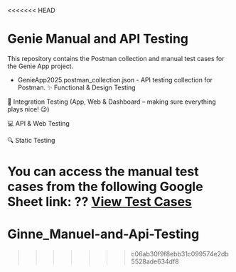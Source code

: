 <<<<<<< HEAD
# Genie Manual and API Testing 
 
This repository contains the Postman collection and manual test cases for the Genie App project.  
 
- GenieApp2025.postman_collection.json - API testing collection for Postman. 
✨ Functional & Design Testing

🔗 Integration Testing (App, Web & Dashboard – making sure everything plays nice! 😉)

💻 API & Web Testing

🔍 Static Testing

You can access the manual test cases from the following Google Sheet link: 
?? [View Test Cases](https://docs.google.com/spreadsheets/d/1FIpFZkie_XRrcx5Fdd3U1xjKj97FNwvBDBblFmrARAs/edit?gid=0#gid=0) 
=======
# Ginne_Manuel-and-Api-Testing
>>>>>>> c06ab30f9f8ebb31c099574e2db5528ade634df8
